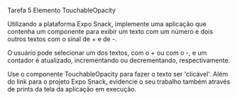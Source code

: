 Tarefa 5 Elemento TouchableOpacity

Utilizando a plataforma Expo Snack, implemente uma aplicação que contenha um componente para exibir um texto com um número e dois outros textos com o sinal de + e de -.

O usuário pode selecionar um dos textos, com o + ou com o -, e um contador é atualizado, incrementando ou decrementando, respectivamente.

Use o componente TouchableOpacity para fazer o texto ser 'clicável'.
Além do link para o projeto Expo Snack, evidencie o seu trabalho também através de prints da tela da aplicação em execução.
